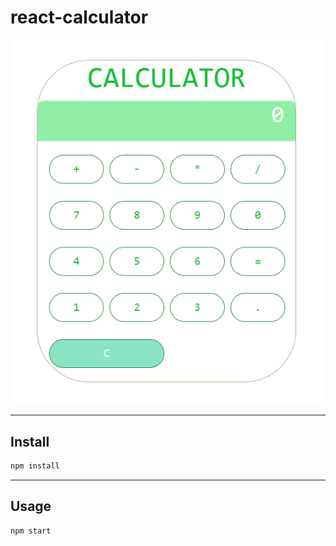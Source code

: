 # react-calculator
![Appearance](https://raw.githubusercontent.com/semanurcancan/react-calculator/main/img/calculator.png)


<hr>

## Install
```javascript
npm install
```

<hr>

## Usage
```javascript
npm start
```


